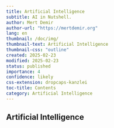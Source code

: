 ```yaml
---
title: Artificial Intelligence
subtitle: AI in Nutshell.
author: Mert Demir
author-url: "https://mertdemir.org"
lang: en
thumbnail: /doc/img/
thumbnail-text: Artificial Intelligence
thumbnail-css: "outline"
created: 2025-02-23
modified: 2025-02-23
status: published
importance: 4
confidence: likely
css-extension: dropcaps-kanzlei
toc-title: Contents
category: Artificial Intelligence
---
```


## Artificial Intelligence

